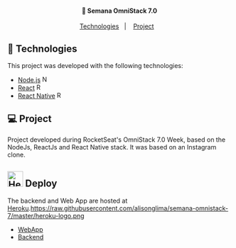 <h4 align="center">
  🚀 Semana OmniStack 7.0
</h4>

<p align="center">
  <a href="#rocket-technologies">Technologies</a>&nbsp;&nbsp;&nbsp;|&nbsp;&nbsp;&nbsp;
  <a href="#-project">Project</a>&nbsp;&nbsp;&nbsp;
</p>

## :rocket: Technologies

This project was developed with the following technologies:

- [Node.js](https://nodejs.org/en/) <img src="https://raw.githubusercontent.com/alisonglima/semana-omnistack-7/master/node-logo.png" alt="NodeJS" width="15"/>
- [React](https://reactjs.org) <img src="https://raw.githubusercontent.com/alisonglima/semana-omnistack-7/master/react-logo.png" alt="ReactJS" width="15"/>
- [React Native](https://facebook.github.io/react-native/) <img src="https://raw.githubusercontent.com/alisonglima/semana-omnistack-7/master/react-native-logo.png" alt="React Native" width="15"/>

## 💻 Project

Project developed during RocketSeat's OmniStack 7.0 Week, based on the NodeJs, ReactJs and React Native stack. It was based on an Instagram clone.

## <img src="https://raw.githubusercontent.com/alisonglima/semana-omnistack-7/master/heroku-logo.png" alt="Heroku" width="35"/> Deploy 

The backend and Web App are hosted at [Heroku](https://www.heroku.com).https://raw.githubusercontent.com/alisonglima/semana-omnistack-7/master/heroku-logo.png
- [WebApp](http://immense-gorge-75956.herokuapp.com/)
- [Backend](http://ancient-forest-34525.herokuapp.com/)
